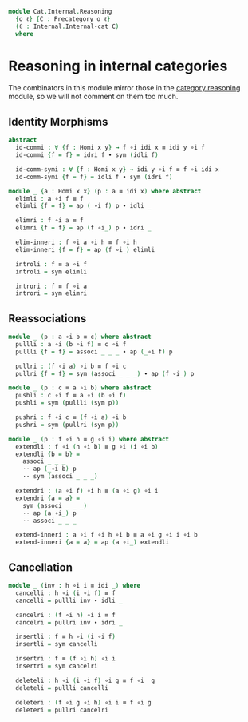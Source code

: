 <!--
```agda
open import Cat.Prelude

import Cat.Internal.Base as Internal
import Cat.Reasoning
```
-->

```agda
module Cat.Internal.Reasoning
  {o ℓ} {C : Precategory o ℓ}
  (ℂ : Internal.Internal-cat C)
  where
```

<!--
```agda
open Cat.Reasoning C
open Internal C
open Internal-cat ℂ public
open Internal-hom
```
-->

# Reasoning in internal categories

The combinators in this module mirror those in the [category reasoning]
module, so we will not comment on them too much.

[category reasoning]: Cat.Reasoning.html

<!--
```agda
private variable
  Γ : Ob
  w x y z : Hom Γ C₀
  a b c d f g h i : Homi x y
```
-->

## Identity Morphisms

```agda
abstract
  id-commi : ∀ {f : Homi x y} → f ∘i idi x ≡ idi y ∘i f
  id-commi {f = f} = idri f ∙ sym (idli f)

  id-comm-symi : ∀ {f : Homi x y} → idi y ∘i f ≡ f ∘i idi x
  id-comm-symi {f = f} = idli f ∙ sym (idri f)

module _ {a : Homi x x} (p : a ≡ idi x) where abstract
  elimli : a ∘i f ≡ f
  elimli {f = f} = ap (_∘i f) p ∙ idli _

  elimri : f ∘i a ≡ f
  elimri {f = f} = ap (f ∘i_) p ∙ idri _

  elim-inneri : f ∘i a ∘i h ≡ f ∘i h
  elim-inneri {f = f} = ap (f ∘i_) elimli

  introli : f ≡ a ∘i f
  introli = sym elimli

  introri : f ≡ f ∘i a
  introri = sym elimri
```

## Reassociations

```agda
module _ (p : a ∘i b ≡ c) where abstract
  pullli : a ∘i (b ∘i f) ≡ c ∘i f
  pullli {f = f} = associ _ _ _ ∙ ap (_∘i f) p

  pullri : (f ∘i a) ∘i b ≡ f ∘i c
  pullri {f = f} = sym (associ _ _ _) ∙ ap (f ∘i_) p

module _ (p : c ≡ a ∘i b) where abstract
  pushli : c ∘i f ≡ a ∘i (b ∘i f)
  pushli = sym (pullli (sym p))

  pushri : f ∘i c ≡ (f ∘i a) ∘i b
  pushri = sym (pullri (sym p))

module _ (p : f ∘i h ≡ g ∘i i) where abstract
  extendli : f ∘i (h ∘i b) ≡ g ∘i (i ∘i b)
  extendli {b = b} =
    associ _ _ _
    ·· ap (_∘i b) p
    ·· sym (associ _ _ _)

  extendri : (a ∘i f) ∘i h ≡ (a ∘i g) ∘i i
  extendri {a = a} =
    sym (associ _ _ _)
    ·· ap (a ∘i_) p
    ·· associ _ _ _

  extend-inneri : a ∘i f ∘i h ∘i b ≡ a ∘i g ∘i i ∘i b
  extend-inneri {a = a} = ap (a ∘i_) extendli
```

## Cancellation

```agda
module _ (inv : h ∘i i ≡ idi _) where
  cancelli : h ∘i (i ∘i f) ≡ f
  cancelli = pullli inv ∙ idli _

  cancelri : (f ∘i h) ∘i i ≡ f
  cancelri = pullri inv ∙ idri _

  insertli : f ≡ h ∘i (i ∘i f)
  insertli = sym cancelli

  insertri : f ≡ (f ∘i h) ∘i i
  insertri = sym cancelri

  deleteli : h ∘i (i ∘i f) ∘i g ≡ f ∘i  g
  deleteli = pullli cancelli

  deleteri : (f ∘i g ∘i h) ∘i i ≡ f ∘i g
  deleteri = pullri cancelri
```

